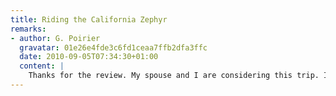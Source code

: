 ```yaml
---
title: Riding the California Zephyr
remarks:
- author: G. Poirier
  gravatar: 01e26e4fde3c6fd1ceaa7ffb2dfa3ffc
  date: 2010-09-05T07:34:30+01:00
  content: |
    Thanks for the review. My spouse and I are considering this trip. I appreciate the review.
---
```

